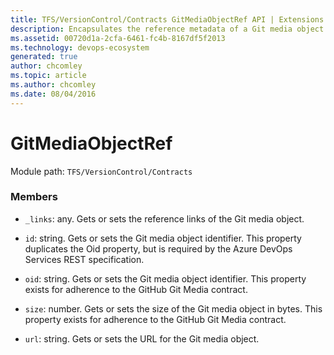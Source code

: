 ```yaml
---
title: TFS/VersionControl/Contracts GitMediaObjectRef API | Extensions for Azure DevOps Services
description: Encapsulates the reference metadata of a Git media object.
ms.assetid: 00720d1a-2cfa-6461-fc4b-8167df5f2013
ms.technology: devops-ecosystem
generated: true
author: chcomley
ms.topic: article
ms.author: chcomley
ms.date: 08/04/2016
---
```


# GitMediaObjectRef

Module path: `TFS/VersionControl/Contracts`

### Members

* `_links`: any. Gets or sets the reference links of the Git media object.

* `id`: string. Gets or sets the Git media object identifier. This property duplicates the Oid property, but is required by the Azure DevOps Services REST specification.

* `oid`: string. Gets or sets the Git media object identifier. This property exists for adherence to the GitHub Git Media contract.

* `size`: number. Gets or sets the size of the Git media object in bytes. This property exists for adherence to the GitHub Git Media contract.

* `url`: string. Gets or sets the URL for the Git media object.
